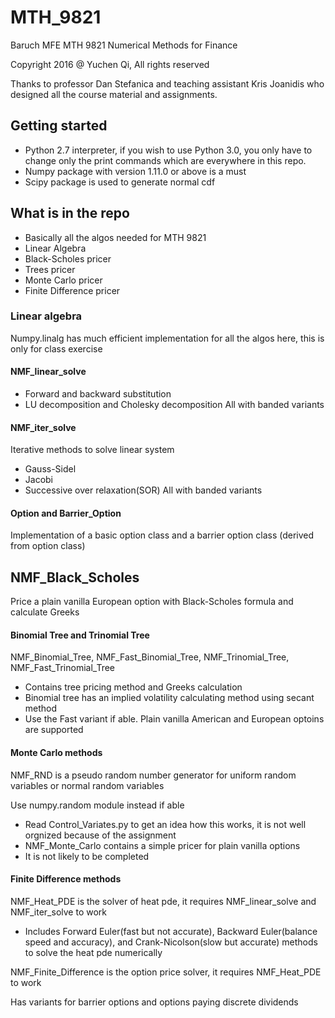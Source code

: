 # MTH_9821
Baruch MFE MTH 9821 Numerical Methods for Finance

Copyright 2016 @ Yuchen Qi, All rights reserved

Thanks to professor Dan Stefanica and teaching assistant Kris Joanidis who designed all the course material and assignments.

## Getting started
- Python 2.7 interpreter, if you wish to use Python 3.0, you only have to change only the print commands which are everywhere in this repo.
- Numpy package with version 1.11.0 or above is a must
- Scipy package is used to generate normal cdf

## What is in the repo
- Basically all the algos needed for MTH 9821
- Linear Algebra
- Black-Scholes pricer
- Trees pricer
- Monte Carlo pricer
- Finite Difference pricer

### Linear algebra
Numpy.linalg has much efficient implementation for all the algos here, this is only for class exercise

#### NMF_linear_solve
- Forward and backward substitution
- LU decomposition and Cholesky decomposition
All with banded variants

#### NMF_iter_solve
Iterative methods to solve linear system
- Gauss-Sidel
- Jacobi
- Successive over relaxation(SOR)
All with banded variants

#### Option and Barrier_Option
Implementation of a basic option class and a barrier option class (derived from option class)

## NMF_Black_Scholes
Price a plain vanilla European option with Black-Scholes formula and calculate Greeks

#### Binomial Tree and Trinomial Tree
NMF_Binomial_Tree, NMF_Fast_Binomial_Tree, NMF_Trinomial_Tree, NMF_Fast_Trinomial_Tree
- Contains tree pricing method and Greeks calculation
- Binomial tree has an implied volatility calculating method using secant method
- Use the Fast variant if able. Plain vanilla American and European optoins are supported

#### Monte Carlo methods
NMF_RND is a pseudo random number generator for uniform random variables or normal random variables

Use numpy.random module instead if able
- Read Control_Variates.py to get an idea how this works, it is not well orgnized because of the assignment
- NMF_Monte_Carlo contains a simple pricer for plain vanilla options
- It is not likely to be completed

#### Finite Difference methods
NMF_Heat_PDE is the solver of heat pde, it requires NMF_linear_solve and NMF_iter_solve to work
- Includes Forward Euler(fast but not accurate), Backward Euler(balance speed and accuracy), and Crank-Nicolson(slow but accurate) methods to solve the heat pde numerically

NMF_Finite_Difference is the option price solver, it requires NMF_Heat_PDE to work

Has variants for barrier options and options paying discrete dividends
